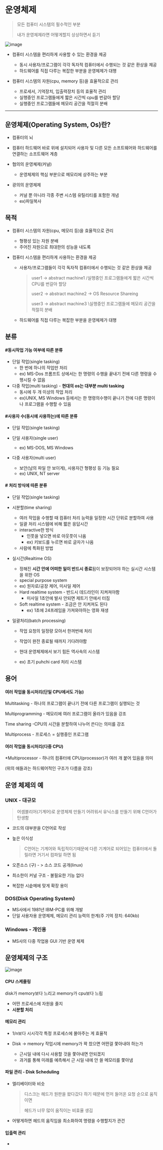 
# 운영체제

> 모든 컴퓨터 시스템의 필수적인 부분
>
> 내가 운영체제라면 어떻게할지 상상하면서 듣기

![image](https://user-images.githubusercontent.com/29223461/192591864-b30e4976-df9d-42b8-8468-56bd89c890eb.png)

- 컴퓨터 시스템을 편리하게 사용할 수 있는 환경을 제공
  - 동시 사용자/프로그램이 각각 독자적 컴퓨터에서 수행되는 것 같은 환상을 제공
  - 하드웨어를 직접 다루는 복잡한 부분을 운영체제가 대행

- 컴퓨터 시스템의 자원(cpu, memory  등)을 효율적으로 관리
  - 프로세서, 기억장치, 입출력장치 등의 효율적 관리
  - 실행중인 프로그램들에게 짧은 시간씩 cpu를 번갈아 할당
  - 실행중인 프로그램들에 메모리 공간을 적절히 분배

---



## 운영체제(Operating System, Os)란?

- 컴퓨터의 뇌

- 컴퓨터 하드웨어 바로 위에 설치되어 사용자 및 다른 모든 소프트웨어와 하드웨어를 연결하는 소프트웨어 계층

- 협의의 운영쳬제(커널)

  - 운영체제의 핵심 부분으로 메모리에 상주하는 부분

- 광의의 운영체제

  - 커널 뿐 아니라 각종 주변 시스템 유틸리티를 포함한 개념
  - ex)파일복사

  

## 목적

- 컴퓨터 시스템의 자원(cpu, 메모리 등)을 효율적으로 관리

  - 형평성 있는 자원 분배
  - 주어진 자원으로 최대한의 성능을 내도록

- 컴퓨터 시스템을 편리하게 사용하는 환경을 제공

  - 사용자/프로그램들이 각각 독자적 컴퓨터에서 수행되는 것 같은 환상을 제공

    > user1 -> abstract machine1																			/실행중인 프로그램들에게 짧은 시간씩 CPU를 번갈아 할당
    >
    > user2 -> abstract machine2                  ->       OS Resource Shareing 
    >
    > user3 -> abstract machine3																			\실행중인 프로그램들에 메모리 공간을 적절히 분배

  - 하드웨어를 직접 다루는 복잡한 부분을 운영체제가 대행

  

## 분류

#### #동시작업 가능 여부에 따른 분류

- 단일 작업(single tasking)
  - 한 번에 하나의 작업만 처리
  - ex) MS-Dos 프롬프트 상에서는 한 명령의 수행을 끝내기 전에 다른 명령을 수행시킬 수 없음
- 다중 작업(multi tasking) - **현대의 os는 대부분 multi tasking**
  - 동시에 두 개  이상의 작업 처리
  - ex)UNIX, MS Windows 등에서는 한 명령의수행이 끝나기 전에 다른 명령이나 프로그램을 수행할 수 있음



#### #사용자 수(동시에 사용하는)에 따른 분류

- 단일 작업(single tasking)

- 단일 사용자(single user) 
  - ex) MS-DOS, MS Windows
- 다중 사용자(multi user) 
  - 보안(남의 파일 안 보이게), 사용자간 형평성 등 기능  필요
  - ex) UNIX, NT server

#### # 처리 방식에 따른 분류

- 단일 작업(single tasking)

- 시분할(time sharing)
  - 여러 작업을 수행할 때 컴퓨터 처리 능력을 일정한 시간 단위로 분할하여 사용
  - 일괄 처리 시스템에 비해 짧은 응답시간
  - interactive한 방식
    - 인풋을 넣으면 바로 아웃풋이 나옴 
    - ex) 키보드를 누르면 바로 글자가 나옴
  - 사람에 특화된 방법
- 실시간(Realtime OS)
  - 정해진 **시간 안에 어떠한 일이 반드시 종료**됨이 보장되어야 하는 실시간 시스템을 위한 OS
  - special purpose system
  - ex) 원자로/공장 제어, 미사일 제어
  - Hard realtime system - 반드시 데드라인이 지켜져야함
    - 미사일 1초안에 발사 안되면 제트기 안에서 터짐
  - Soft realtime system - 조금은 안 지켜져도 된다
    - ex) 1초에 24프레임을 가져와야하는 영화 재생

- 일괄처리(batch processing)

  - 작업 요청의 일정량 모아서 한꺼번에 처리

  - 작업이 완전 종료될 때까지 기다려야함

  - 현대 운영체제에서 보기 힘든 역사속의 시스템

  - ex) 초기 puhchi card 처리 시스템



## 용어

#### 여러 작업을 동시처리(단일 CPU에서도 가능)

Multitasking - 하나의 프로그램이 끝나기 전에 다른 프로그램이 실행되는 것

Multiprogramming - 메모리에 여러 프로그램이 올라가 있음을 강조

Time sharing -CPU의 시간을 분할하여 나누어 쓴다는 의미를 강조

Multiprocess - 프로세스 = 실행중인 프로그램



#### 여러 작업을 동시처리(다중 CPU)

*Multiprocessor - 하나의 컴퓨터에 CPU(processor)가 여러 개 붙어 있음을 의미

(위의 애들과는 하드웨어적인 구조가 다름을 강조)





## 운영 체제의 예

### UNIX - 대규모 

> 어셈블리어(기계어)로 운영체제 만들기 어려워서 유닉스를 만들기 위해 C언어가 탄생함

- 코드의 대부분을 C언어로 작성

- 높은 이식성

  > C언어는 기계어와 독립적이기때문에 다른 기계어로 되어있는 컴퓨터에서 돌릴라면 거기서 컴파일 하면 됨

- 오픈소스 (구) - > 소스 코드 공개(linux)

- 최소한이 커널 구조 - 불필요한 기능 없다

- 복잡한 시슽메에 맞게 확장 용이

### DOS(Disk Operating System)

- MS사에서 1981년 IBM-PC를 위해 개발
- 단일 사용자용 운영체제, 메모리 관리 능력의 한계(주 기억 장치: 640kb)

### Windows - 개인용

- MS사의 다중 작업용 GUI 기반 운영 체제





## 운영체제의 구조

![image](https://user-images.githubusercontent.com/29223461/192591946-4e281a64-321f-47f0-aff7-23524ce14baf.png)

#### CPU 스케줄링

disk가 memory보다 느리고 memory가 cpu보다 느림

- 어떤 프로세스에 자원을 줄지
- **시분할 처리**



#### 메모리 관리

- 1/n보다 시시각각 특정 프로세스에 몰아주는 게 효율적

- Disk -> memory 작업시에 memory가 꽉 찼으면 어떤걸 쫓아내야 하는가
  - 근시일 내에 다시 사용할 것을 쫓아내면 안되겠지
  - 과거를 통해 미래를 예측해서 근 시일 내에 안 쓸 메모리를 쫓아냄



#### 파일 관리 - Disk Scheduling

- 엘리베이터와 비슷

  > 디스크는 헤드가 원판을 왔다갔다 하기 때문에 먼저 들어온 요청 순으로 움직이면
  >
  > 헤드가 너무 많이 움직이는 비효율 생김

- 어떻게하면 헤드의 움직임을 최소화하여 명령을 수행할지가 관건



#### 입출력 관리

- 




